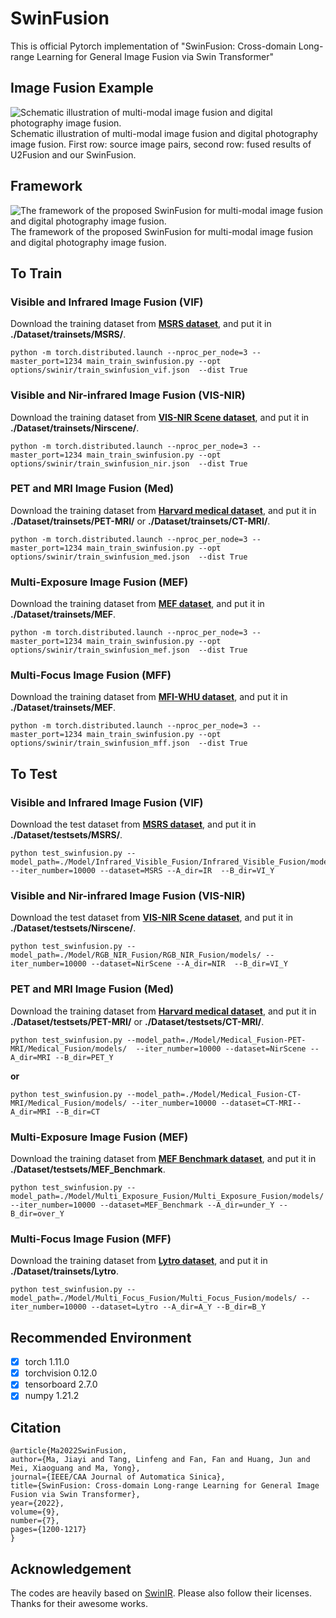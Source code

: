 
# SwinFusion
This is official Pytorch implementation of "SwinFusion: Cross-domain Long-range Learning for General Image Fusion via Swin Transformer"
## Image Fusion Example
![Schematic illustration of multi-modal image fusion and digital photography image fusion. ](https://github.com/Linfeng-Tang/SwinFusion/blob/master/Figure/Schematic_illustration.png)
Schematic illustration of multi-modal image fusion and digital photography image fusion. First row: source image pairs, second row: fused results of U2Fusion and our SwinFusion.

## Framework
![The framework of the proposed SwinFusion for multi-modal image fusion and digital photography image fusion.](https://github.com/Linfeng-Tang/SwinFusion/blob/master/Figure/SwinFusion1.png)
The framework of the proposed SwinFusion for multi-modal image fusion and digital photography image fusion.

## To Train
### Visible and Infrared Image Fusion (VIF)
Download the training dataset from [**MSRS dataset**](https://github.com/Linfeng-Tang/MSRS), and put it in **./Dataset/trainsets/MSRS/**. 

    python -m torch.distributed.launch --nproc_per_node=3 --master_port=1234 main_train_swinfusion.py --opt options/swinir/train_swinfusion_vif.json  --dist True

### Visible and Nir-infrared Image Fusion (VIS-NIR)
Download the training dataset from [**VIS-NIR Scene dataset**](http://matthewalunbrown.com/nirscene/nirscene.html), and put it in **./Dataset/trainsets/Nirscene/**. 

    python -m torch.distributed.launch --nproc_per_node=3 --master_port=1234 main_train_swinfusion.py --opt options/swinir/train_swinfusion_nir.json  --dist True

### PET and MRI Image Fusion (Med)
Download the training dataset from [**Harvard medical dataset**](http://matthewalunbrown.com/nirscene/nirscene.html), and put it in **./Dataset/trainsets/PET-MRI/** or **./Dataset/trainsets/CT-MRI/**. 

    python -m torch.distributed.launch --nproc_per_node=3 --master_port=1234 main_train_swinfusion.py --opt options/swinir/train_swinfusion_med.json  --dist True
    
### Multi-Exposure Image Fusion (MEF)
Download the training dataset from [**MEF dataset**](https://github.com/csjcai/SICE), and put it in **./Dataset/trainsets/MEF**. 

    python -m torch.distributed.launch --nproc_per_node=3 --master_port=1234 main_train_swinfusion.py --opt options/swinir/train_swinfusion_mef.json  --dist True
### Multi-Focus Image Fusion (MFF)
Download the training dataset from [**MFI-WHU dataset**](https://github.com/HaoZhang1018/MFI-WHU), and put it in **./Dataset/trainsets/MEF**. 

    python -m torch.distributed.launch --nproc_per_node=3 --master_port=1234 main_train_swinfusion.py --opt options/swinir/train_swinfusion_mff.json  --dist True

## To Test
### Visible and Infrared Image Fusion (VIF)
Download the test dataset from [**MSRS dataset**](https://github.com/Linfeng-Tang/MSRS), and put it in **./Dataset/testsets/MSRS/**. 

    python test_swinfusion.py --model_path=./Model/Infrared_Visible_Fusion/Infrared_Visible_Fusion/models/ --iter_number=10000 --dataset=MSRS --A_dir=IR  --B_dir=VI_Y
    
  ### Visible and Nir-infrared Image Fusion (VIS-NIR)
Download the test dataset from [**VIS-NIR Scene dataset**](http://matthewalunbrown.com/nirscene/nirscene.html), and put it in **./Dataset/testsets/Nirscene/**. 

    python test_swinfusion.py --model_path=./Model/RGB_NIR_Fusion/RGB_NIR_Fusion/models/ --iter_number=10000 --dataset=NirScene --A_dir=NIR  --B_dir=VI_Y

### PET and MRI Image Fusion (Med)
Download the training dataset from [**Harvard medical dataset**](http://matthewalunbrown.com/nirscene/nirscene.html), and put it in **./Dataset/testsets/PET-MRI/** or **./Dataset/testsets/CT-MRI/**. 

    python test_swinfusion.py --model_path=./Model/Medical_Fusion-PET-MRI/Medical_Fusion/models/  --iter_number=10000 --dataset=NirScene --A_dir=MRI --B_dir=PET_Y
**or** 

    python test_swinfusion.py --model_path=./Model/Medical_Fusion-CT-MRI/Medical_Fusion/models/ --iter_number=10000 --dataset=CT-MRI--A_dir=MRI --B_dir=CT

### Multi-Exposure Image Fusion (MEF)
Download the training dataset from [**MEF Benchmark dataset**](https://github.com/xingchenzhang/MEFB), and put it in **./Dataset/testsets/MEF_Benchmark**. 

    python test_swinfusion.py --model_path=./Model/Multi_Exposure_Fusion/Multi_Exposure_Fusion/models/ --iter_number=10000 --dataset=MEF_Benchmark --A_dir=under_Y --B_dir=over_Y
    
### Multi-Focus Image Fusion (MFF)
Download the training dataset from [**Lytro dataset**](https://github.com/HaoZhang1018/MFI-WHU), and put it in **./Dataset/trainsets/Lytro**. 

    python test_swinfusion.py --model_path=./Model/Multi_Focus_Fusion/Multi_Focus_Fusion/models/ --iter_number=10000 --dataset=Lytro --A_dir=A_Y --B_dir=B_Y
## Recommended Environment

 - [x] torch 1.11.0
 - [x] torchvision 0.12.0
 - [x] tensorboard  2.7.0
 - [x] numpy 1.21.2

## Citation
```
@article{Ma2022SwinFusion,  
author={Ma, Jiayi and Tang, Linfeng and Fan, Fan and Huang, Jun and Mei, Xiaoguang and Ma, Yong},  
journal={IEEE/CAA Journal of Automatica Sinica},   
title={SwinFusion: Cross-domain Long-range Learning for General Image Fusion via Swin Transformer},   
year={2022},  
volume={9},  
number={7},  
pages={1200-1217}
}
```
## Acknowledgement
The codes are heavily based on [SwinIR](https://github.com/JingyunLiang/SwinIR). Please also follow their licenses. Thanks for their awesome works.
